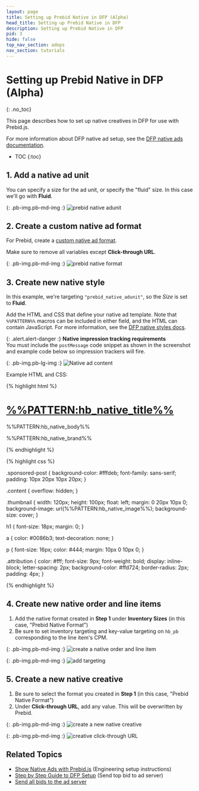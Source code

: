 ```yaml
---
layout: page
title: Setting up Prebid Native in DFP (Alpha)
head_title: Setting up Prebid Native in DFP
description: Setting up Prebid Native in DFP
pid: 3
hide: false
top_nav_section: adops
nav_section: tutorials
---
```


<div class="bs-docs-section" markdown="1">

# Setting up Prebid Native in DFP (Alpha)
{: .no_toc}

This page describes how to set up native creatives in DFP for use with Prebid.js.

For more information about DFP native ad setup, see the [DFP native ads documentation](https://support.google.com/dfp_premium/answer/6366845?hl=en).

* TOC
{:toc}

## 1. Add a native ad unit

You can specify a size for the ad unit, or specify the "fluid" size.  In this case we'll go with **Fluid**.

{: .pb-img.pb-md-img :}
![prebid native adunit]({{site.github.url}}/assets/images/ad-ops/dfp-native/prebid_native_adunit.png)

## 2. Create a custom native ad format

For Prebid, create a [custom native ad format](https://support.google.com/dfp_sb/answer/6366911?hl=en).

Make sure to remove all variables except **Click-through URL**.

{: .pb-img.pb-md-img :}
![prebid native format]({{site.github.url}}/assets/images/ad-ops/dfp-native/prebid-native-format.png)

## 3. Create new native style

In this example, we're targeting `"prebid_native_adunit"`, so the *Size* is set to **Fluid**.

Add the HTML and CSS that define your native ad template. Note that `%%PATTERN%%` macros can be included in either field, and the HTML can contain JavaScript.  For more information, see the [DFP native styles docs](https://support.google.com/dfp_premium/answer/6366914).

{: .alert.alert-danger :}
**Native impression tracking requirements**  
You must include the `postMessage` code snippet as shown in the screenshot and example code below so impression trackers will fire.

{: .pb-img.pb-lg-img :}
![Native ad content]({{site.github.url}}/assets/images/ad-ops/dfp-native/native-content-ad.png)

Example HTML and CSS:

{% highlight html %}

<div class="sponsored-post">
  <div class="thumbnail"></div>
  <div class="content">
    <h1><a href="%%CLICK_URL_UNESC%%%%PATTERN:hb_native_linkurl%%" target="_blank">%%PATTERN:hb_native_title%%</a></h1>
    <p>%%PATTERN:hb_native_body%%</p>
    <div class="attribution">%%PATTERN:hb_native_brand%%</div>
  </div>
</div>

<script>
window.parent.postMessage(JSON.stringify({
  message: 'Prebid Native',
  adId: '%%PATTERN:hb_adid%%'
}), '*');
</script>

{% endhighlight %}

{% highlight css %}

.sponsored-post {
    background-color: #fffdeb;
    font-family: sans-serif;
    padding: 10px 20px 10px 20px;
}

.content {
    overflow: hidden;
}

.thumbnail {
    width: 120px;
    height: 100px;
    float: left;
    margin: 0 20px 10px 0;
    background-image: url(%%PATTERN:hb_native_image%%);
    background-size: cover;
}

h1 {
    font-size: 18px;
    margin: 0;
}

a {
    color: #0086b3;
    text-decoration: none;
}

p {
    font-size: 16px;
    color: #444;
    margin: 10px 0 10px 0;
}

.attribution {
    color: #fff;
    font-size: 9px;
    font-weight: bold;
    display: inline-block;
    letter-spacing: 2px;
    background-color: #ffd724;
    border-radius: 2px;
    padding: 4px;
}

{% endhighlight %}

## 4. Create new native order and line items

1. Add the native format created in **Step 1** under **Inventory Sizes** (in this case, "Prebid Native Format")
2. Be sure to set inventory targeting and key-value targeting on `hb_pb` corresponding to the line item's CPM.

{: .pb-img.pb-md-img :}
![create a native order and line item]({{site.github.url}}/assets/images/ad-ops/dfp-native/new-order-and-line-item.png)

{: .pb-img.pb-md-img :}
![add targeting]({{site.github.url}}/assets/images/ad-ops/dfp-native/add-targeting.png)

## 5. Create a new native creative

1. Be sure to select the format you created in **Step 1** (in this case, "Prebid Native Format")
2. Under **Click-through URL**, add any value.  This will be overwritten by Prebid.

{: .pb-img.pb-md-img :}
![create a new native creative]({{site.github.url}}/assets/images/ad-ops/dfp-native/new-creative.png)

{: .pb-img.pb-md-img :}
![creative click-through URL]({{site.github.url}}/assets/images/ad-ops/dfp-native/creative-click-through-url.png)

## Related Topics

+ [Show Native Ads with Prebid.js]({{site.github.url}}/dev-docs/show-native-ads.html) (Engineering setup instructions)
+ [Step by Step Guide to DFP Setup]({{site.github.url}}/adops/step-by-step.html) (Send top bid to ad server)
+ [Send all bids to the ad server]({{site.github.url}}/adops/send-all-bids-adops.html)

</div>
